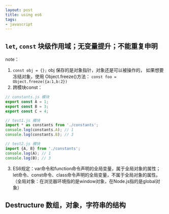 ```yaml
---
layout: post
title: using es6
tags:
- javascript
---
```


## `let`, `const` 块级作用域；无变量提升；不能重复申明

note：

1. `const obj = {};` obj 保存的是对象指针，对象还是可以被操作的，
  如果想要冻结对象，使用 Object.freeze()方法：
  `const foo = Object.freeze({a:1,b:2})`
2. 跨模块const：
```javascript
// constants.js 模块
export const A = 1;
export const B = 3;
export const C = 4;

// test1.js 模块
import * as constants from './constants';
console.log(constants.A); // 1
console.log(constants.B); // 3

// test2.js 模块
import {A, B} from './constants';
console.log(A); // 1
console.log(B); // 3
```
3. ES6规定：var命令和function命令声明的全局变量，属于全局对象的属性；
let命令、const命令、class命令声明的全局变量，不属于全局对象的属性。
（全局对象：在浏览器环境指的是window对象，在Node.js指的是global对象）

## Destructure 数组，对象，字符串的结构
